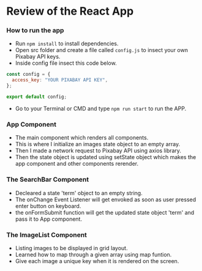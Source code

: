 # Review of the React App

### How to run the app

- Run `npm install` to install dependencies.
- Open src folder and create a file called `config.js` to insect your own Pixabay API keys.
- Inside config file insect this code below.

```js
const config = {
  access_key: "YOUR PIXABAY API KEY",
};

export default config;
```

- Go to your Terminal or CMD and type `npm run start` to run the APP.

### App Component

- The main component which renders all components.
- This is where I initialize an images state object to an empty array.
- Then I made a network request to Pixabay API using axios library.
- Then the state object is updated using setState object which makes the app component and other components rerender.

### The SearchBar Component

- Decleared a state 'term' object to an empty string.
- The onChange Event Listener will get envoked as soon as user pressed enter button on keyboard.
- the onFormSubmit function will get the updated state object 'term' and pass it to App component.

### The ImageList Component

- Listing images to be displayed in grid layout.
- Learned how to map through a given array using map funtion.
- Give each image a unique key when it is rendered on the screen.

